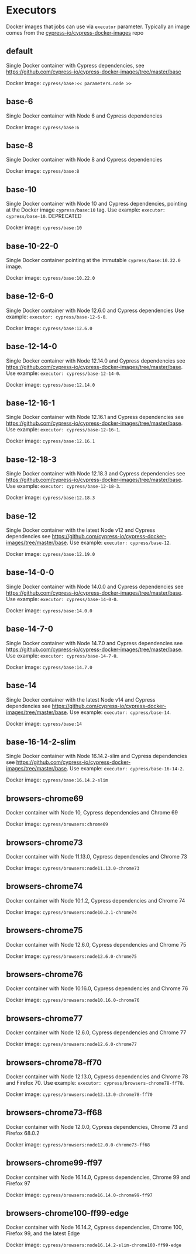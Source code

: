 # Executors

Docker images that jobs can use via `executor` parameter. Typically an image comes from the [cypress-io/cypress-docker-images](https://github.com/cypress-io/cypress-docker-images) repo

## default

Single Docker container with Cypress dependencies, see https://github.com/cypress-io/cypress-docker-images/tree/master/base

Docker image: `cypress/base:<< parameters.node >>`

## base-6

Single Docker container with Node 6 and Cypress dependencies

Docker image: `cypress/base:6`

## base-8

Single Docker container with Node 8 and Cypress dependencies

Docker image: `cypress/base:8`

## base-10

Single Docker container with Node 10 and Cypress dependencies, pointing at the Docker image `cypress/base:10` tag. Use example: `executor: cypress/base-10`. DEPRECATED

Docker image: `cypress/base:10`

## base-10-22-0

Single Docker container pointing at the immutable `cypress/base:10.22.0` image.

Docker image: `cypress/base:10.22.0`

## base-12-6-0

Single Docker container with Node 12.6.0 and Cypress dependencies Use example: `executor: cypress/base-12-6-0`.

Docker image: `cypress/base:12.6.0`

## base-12-14-0

Single Docker container with Node 12.14.0 and Cypress dependencies see https://github.com/cypress-io/cypress-docker-images/tree/master/base. Use example: `executor: cypress/base-12-14-0`.

Docker image: `cypress/base:12.14.0`

## base-12-16-1

Single Docker container with Node 12.16.1 and Cypress dependencies see https://github.com/cypress-io/cypress-docker-images/tree/master/base. Use example: `executor: cypress/base-12-16-1`.

Docker image: `cypress/base:12.16.1`

## base-12-18-3

Single Docker container with Node 12.18.3 and Cypress dependencies see https://github.com/cypress-io/cypress-docker-images/tree/master/base. Use example: `executor: cypress/base-12-18-3`.

Docker image: `cypress/base:12.18.3`

## base-12

Single Docker container with the latest Node v12 and Cypress dependencies see https://github.com/cypress-io/cypress-docker-images/tree/master/base. Use example: `executor: cypress/base-12`.

Docker image: `cypress/base:12.19.0`

## base-14-0-0

Single Docker container with Node 14.0.0 and Cypress dependencies see https://github.com/cypress-io/cypress-docker-images/tree/master/base. Use example: `executor: cypress/base-14-0-0`.

Docker image: `cypress/base:14.0.0`

## base-14-7-0

Single Docker container with Node 14.7.0 and Cypress dependencies see https://github.com/cypress-io/cypress-docker-images/tree/master/base. Use example: `executor: cypress/base-14-7-0`.

Docker image: `cypress/base:14.7.0`

## base-14

Single Docker container with the latest Node v14 and Cypress dependencies see https://github.com/cypress-io/cypress-docker-images/tree/master/base. Use example: `executor: cypress/base-14`.

Docker image: `cypress/base:14`

## base-16-14-2-slim

Single Docker container with Node 16.14.2-slim and Cypress dependencies see https://github.com/cypress-io/cypress-docker-images/tree/master/base. Use example: `executor: cypress/base-16-14-2`.

Docker image: `cypress/base:16.14.2-slim`

## browsers-chrome69

Docker container with Node 10, Cypress dependencies and Chrome 69

Docker image: `cypress/browsers:chrome69`

## browsers-chrome73

Docker container with Node 11.13.0, Cypress dependencies and Chrome 73

Docker image: `cypress/browsers:node11.13.0-chrome73`

## browsers-chrome74

Docker container with Node 10.1.2, Cypress dependencies and Chrome 74

Docker image: `cypress/browsers:node10.2.1-chrome74`

## browsers-chrome75

Docker container with Node 12.6.0, Cypress dependencies and Chrome 75

Docker image: `cypress/browsers:node12.6.0-chrome75`

## browsers-chrome76

Docker container with Node 10.16.0, Cypress dependencies and Chrome 76

Docker image: `cypress/browsers:node10.16.0-chrome76`

## browsers-chrome77

Docker container with Node 12.6.0, Cypress dependencies and Chrome 77

Docker image: `cypress/browsers:node12.6.0-chrome77`

## browsers-chrome78-ff70

Docker container with Node 12.13.0, Cypress dependencies and Chrome 78 and Firefox 70. Use example: `executor: cypress/browsers-chrome78-ff70`.

Docker image: `cypress/browsers:node12.13.0-chrome78-ff70`

## browsers-chrome73-ff68

Docker container with Node 12.0.0, Cypress dependencies, Chrome 73 and Firefox 68.0.2

Docker image: `cypress/browsers:node12.0.0-chrome73-ff68`

## browsers-chrome99-ff97

Docker container with Node 16.14.0, Cypress dependencies, Chrome 99 and Firefox 97

Docker image: `cypress/browsers:node16.14.0-chrome99-ff97`

## browsers-chrome100-ff99-edge

Docker container with Node 16.14.2, Cypress dependencies, Chrome 100, Firefox 99, and the latest Edge

Docker image: `cypress/browsers:node16.14.2-slim-chrome100-ff99-edge`
